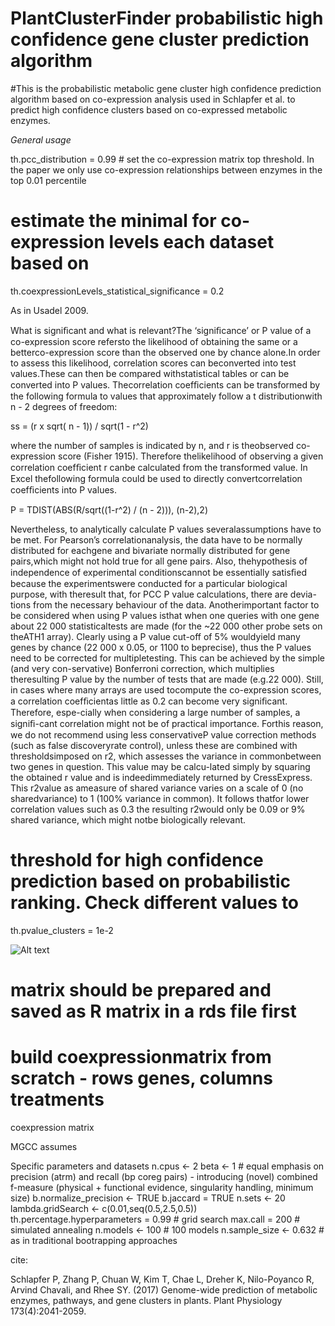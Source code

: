 # PlantClusterFinder probabilistic high confidence gene cluster prediction algorithm

#This is the probabilistic metabolic gene cluster high confidence prediction algorithm based on co-expression analysis used in Schlapfer et al. to predict high confidence clusters based on co-expressed metabolic enzymes. 


*General usage*

th.pcc_distribution = 0.99 # set the co-expression matrix top threshold. In the paper we only use co-expression relationships between enzymes in the top 0.01 percentile 

# estimate the minimal for co-expression levels each dataset based on 
th.coexpressionLevels_statistical_significance = 0.2 

As in Usadel 2009. 

What is signiﬁcant and what is relevant?The ‘signiﬁcance’ or P value of a co-expression score refersto the likelihood of obtaining the same or a betterco-expression score than the observed one by chance alone.In order to assess this likelihood, correlation scores can beconverted into test values.These can then be compared withstatistical tables or can be converted into P values. Thecorrelation coefﬁcients can be transformed by the following formula to values that approximately follow a t distributionwith n - 2 degrees of freedom:

ss = (r x sqrt( n - 1)) / sqrt(1 - r^2)

where the number of samples is indicated by n, and r is theobserved co-expression score (Fisher 1915). Therefore thelikelihood of observing a given correlation coefﬁcient r canbe calculated from the transformed value. In Excel thefollowing formula could be used to directly convertcorrelation coefﬁcients into P values.

P = TDIST(ABS(R/sqrt((1-r^2) / (n - 2))), (n-2),2)

Nevertheless, to analytically calculate P values severalassumptions have to be met. For Pearson’s correlationanalysis, the data have to be normally distributed for eachgene and bivariate normally distributed for gene pairs,which might not hold true for all gene pairs. Also, thehypothesis of independence of experimental conditionscannot be essentially satisﬁed because the experimentswere conducted for a particular biological purpose, with theresult that, for PCC P value calculations, there are devia-tions from the necessary behaviour of the data. Anotherimportant factor to be considered when using P values isthat when one queries with one gene about 22 000 statisticaltests are made (for the ~22 000 other probe sets on theATH1 array). Clearly using a P value cut-off of 5% wouldyield many genes by chance (22 000 x 0.05, or 1100 to beprecise), thus the P values need to be corrected for multipletesting. This can be achieved by the simple (and very con-servative) Bonferroni correction, which multiplies theresulting P value by the number of tests that are made (e.g.22 000). Still, in cases where many arrays are used tocompute the co-expression scores, a correlation coefﬁcientas little as 0.2 can become very signiﬁcant. Therefore, espe-cially when considering a large number of samples, a signiﬁ-cant correlation might not be of practical importance. Forthis reason, we do not recommend using less conservativeP value correction methods (such as false discoveryrate control), unless these are combined with thresholdsimposed on r2, which assesses the variance in commonbetween two genes in question. This value may be calcu-lated simply by squaring the obtained r value and is indeedimmediately returned by CressExpress. This r2value as ameasure of shared variance varies on a scale of 0 (no sharedvariance) to 1 (100% variance in common). It follows thatfor lower correlation values such as 0.3 the resulting r2would only be 0.09 or 9% shared variance, which might notbe biologically relevant.



# threshold for high confidence prediction based on probabilistic ranking. Check different values to 
th.pvalue_clusters = 1e-2

![Alt text](/ranking.jpg?raw=true "GRACE workflow")

# matrix should be prepared and saved as R matrix in a rds file first  

# build coexpressionmatrix from scratch - rows genes, columns treatments


coexpression matrix

MGCC assumes 



Specific parameters and datasets 
n.cpus <- 2 
beta <- 1 # equal emphasis on precision (atrm) and recall (bp coreg pairs) - introducing (novel) combined f-measure (physical + functional evidence, singularity handling, minimum size) 
b.normalize_precision <- TRUE 
b.jaccard = TRUE 
n.sets <- 20 
lambda.gridSearch <- c(0.01,seq(0.5,2.5,0.5)) 
th.percentage.hyperparameters = 0.99 # grid search 
max.call = 200 # simulated annealing 
n.models <- 100 # 100 models 
n.sample_size <- 0.632 # as in traditional bootrapping approaches 



cite:

Schlapfer P, Zhang P, Chuan W, Kim T, Chae L, Dreher K, Nilo-Poyanco R, Arvind Chavali, and Rhee SY. (2017) Genome-wide prediction of metabolic enzymes, pathways, and gene clusters in plants. Plant Physiology 173(4):2041-2059.
